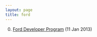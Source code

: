 ```yaml
---
layout: page
title: ford
---
```


0. [Ford Developer Program](/bookmark/2013/01/11/ford.html) (11 Jan 2013) 
